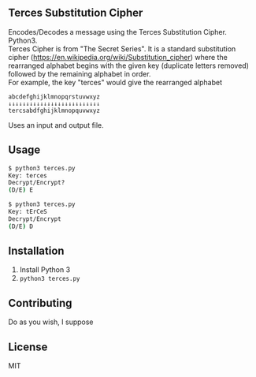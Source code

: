 ## Terces Substitution Cipher
Encodes/Decodes a message using the Terces Substitution Cipher. Python3.  
Terces Cipher is from "The Secret Series". It is a standard substitution cipher (https://en.wikipedia.org/wiki/Substitution_cipher) where the rearranged alphabet begins with the given key (duplicate letters removed) followed by the remaining alphabet in order.  
For example, the key "terces" would give the rearranged alphabet 
```
abcdefghijklmnopqrstuvwxyz
↓↓↓↓↓↓↓↓↓↓↓↓↓↓↓↓↓↓↓↓↓↓↓↓↓↓
tercsabdfghijklmnopquvwxyz
```

Uses an input and output file.

## Usage

```bash
$ python3 terces.py
Key: terces
Decrypt/Encrypt?
(D/E) E
```
```bash
$ python3 terces.py
Key: tErCeS
Decrypt/Encrypt
(D/E) D
```

## Installation

1. Install Python 3
2. `python3 terces.py`

## Contributing

Do as you wish, I suppose

## License

MIT